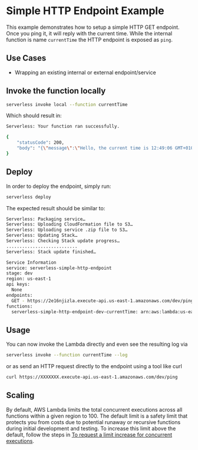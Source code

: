 <!--
title: 'AWS Simple HTTP Endpoint example in NodeJS'
description: 'This example demonstrates how to setup a simple HTTP GET endpoint. Once you ping it, it will reply with the current time.'
layout: Doc
framework: v1
platform: AWS
language: nodeJS
authorLink: 'https://github.com/rupakg'
authorName: 'Rupak Ganguly'
authorAvatar: 'https://avatars0.githubusercontent.com/u/8188?v=4&s=140'
-->
# Simple HTTP Endpoint Example

This example demonstrates how to setup a simple HTTP GET endpoint. Once you ping it, it will reply with the current time. While the internal function is name `currentTime` the HTTP endpoint is exposed as `ping`.

## Use Cases

- Wrapping an existing internal or external endpoint/service

## Invoke the function locally

```bash
serverless invoke local --function currentTime
```

Which should result in:

```bash
Serverless: Your function ran successfully.

{
    "statusCode": 200,
    "body": "{\"message\":\"Hello, the current time is 12:49:06 GMT+0100 (CET).\"}"
}
```

## Deploy

In order to deploy the endpoint, simply run:

```bash
serverless deploy
```

The expected result should be similar to:

```bash
Serverless: Packaging service…
Serverless: Uploading CloudFormation file to S3…
Serverless: Uploading service .zip file to S3…
Serverless: Updating Stack…
Serverless: Checking Stack update progress…
...........................
Serverless: Stack update finished…

Service Information
service: serverless-simple-http-endpoint
stage: dev
region: us-east-1
api keys:
  None
endpoints:
  GET - https://2e16njizla.execute-api.us-east-1.amazonaws.com/dev/ping
functions:
  serverless-simple-http-endpoint-dev-currentTime: arn:aws:lambda:us-east-1:488110005556:function:serverless-simple-http-endpoint-dev-currentTime
```

## Usage

You can now invoke the Lambda directly and even see the resulting log via

```bash
serverless invoke --function currentTime --log
```

or as send an HTTP request directly to the endpoint using a tool like curl

```bash
curl https://XXXXXXX.execute-api.us-east-1.amazonaws.com/dev/ping
```

## Scaling

By default, AWS Lambda limits the total concurrent executions across all functions within a given region to 100. The default limit is a safety limit that protects you from costs due to potential runaway or recursive functions during initial development and testing. To increase this limit above the default, follow the steps in [To request a limit increase for concurrent executions](http://docs.aws.amazon.com/lambda/latest/dg/concurrent-executions.html#increase-concurrent-executions-limit).
